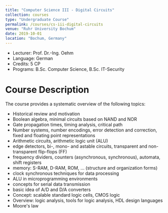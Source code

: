 ```yaml
---
title: "Computer Science III - Digital Circuits"
collection: courses
type: "Undergraduate Course"
permalink: /courses/cs-iii-digital-circuits
venue: "Ruhr University Bochum"
date: 2019-10-01
location: "Bochum, Germany"
---
```


* Lecturer: Prof. Dr.-Ing. Oehm
* Language: German
* Credits: 5 CP
* Programs: B.Sc. Computer Science, B.Sc. IT-Security

Course Description
======

The course provides a systematic overview of the following topics:

* Historical review and motivation
* Boolean algebra, minimal circuits based on NAND and NOR
* Gate propagation times, timing analysis, critical path
* Number systems, number encodings, error detection and correction, fixed and floating point representations
* Arithmetic circuits, arithmetic logic unit (ALU)
* edge detectors, bi-, mono- and astable circuits, transparent and non-transparent flip-flops (FF)
* frequency dividers, counters (asynchronous, synchronous), automata, shift registers
* memory: S-RAM, D-RAM, ROM, ... (structure and organization forms)
* clock synchronous techniques for data processing
* ALU in microprogramming environments
* concepts for serial data transmission
* basic idea of A/D and D/A converters
* Concept: scalable standard logic cells, CMOS logic
* Overview: logic analysis, tools for logic analysis, HDL design languages
* Moore's law
